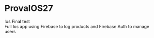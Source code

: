 # ProvaIOS27
Ios Final test
<br>
Full Ios app using Firebase to log products and Firebase Auth to manage users
